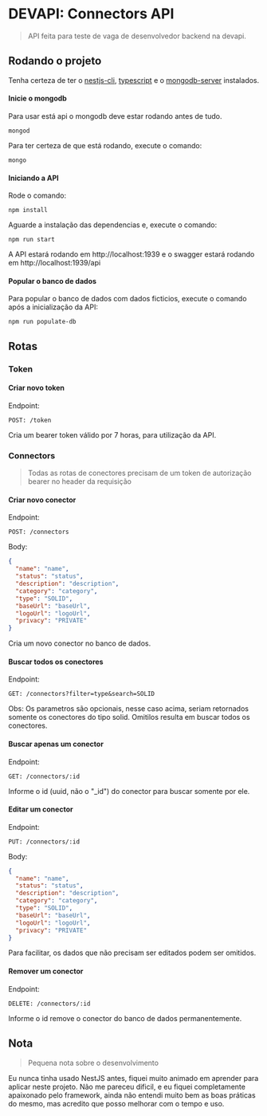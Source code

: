 # DEVAPI: Connectors API

> API feita para teste de vaga de desenvolvedor backend na devapi.

## Rodando o projeto

Tenha certeza de ter o [nestjs-cli](https://docs.nestjs.com/cli/overview#installation), [typescript](http://typescriptlang.org/) e o [mongodb-server](https://www.mongodb.com/try/download/community) instalados.

#### Inicie o mongodb

Para usar está api o mongodb deve estar rodando antes de tudo.

```shell
mongod
```

Para ter certeza de que está rodando, execute o comando:

```shell
mongo
```

#### Iniciando a API

Rode o comando:

```shell
npm install
```

Aguarde a instalação das dependencias e, execute o comando:

```shell
npm run start
```

A API estará rodando em http://localhost:1939 e o swagger estará rodando em http://localhost:1939/api

#### Popular o banco de dados

Para popular o banco de dados com dados ficticios, execute o comando após a inicialização da API:

```shell
npm run populate-db
```

## Rotas

### Token

#### Criar novo token

Endpoint:
```shell
POST: /token
```

Cria um bearer token válido por 7 horas, para utilização da API.

### Connectors

> Todas as rotas de conectores precisam de um token de autorização bearer no header da requisição

#### Criar novo conector

Endpoint:
```shell
POST: /connectors
```

Body:
```json
{
  "name": "name",
  "status": "status",
  "description": "description",
  "category": "category",
  "type": "SOLID",
  "baseUrl": "baseUrl",
  "logoUrl": "logoUrl",
  "privacy": "PRIVATE"
}
```

Cria um novo conector no banco de dados.

#### Buscar todos os conectores

Endpoint:
```shell
GET: /connectors?filter=type&search=SOLID
```

Obs: Os parametros são opcionais, nesse caso acima, seriam retornados somente os conectores do tipo solid.
Omitilos resulta em buscar todos os conectores.

#### Buscar apenas um conector

Endpoint:
```shell
GET: /connectors/:id
```

Informe o id (uuid, não o "_id") do conector para buscar somente por ele.

#### Editar um conector

Endpoint:
```shell
PUT: /connectors/:id
```

Body:
```json
{
  "name": "name",
  "status": "status",
  "description": "description",
  "category": "category",
  "type": "SOLID",
  "baseUrl": "baseUrl",
  "logoUrl": "logoUrl",
  "privacy": "PRIVATE"
}
```

Para facilitar, os dados que não precisam ser editados podem ser omitidos.

#### Remover um conector

Endpoint:
```shell
DELETE: /connectors/:id
```

Informe o id remove o conector do banco de dados permanentemente.

## Nota

> Pequena nota sobre o desenvolvimento

Eu nunca tinha usado NestJS antes, fiquei muito animado em aprender para aplicar neste projeto.
Não me pareceu dificil, e eu fiquei completamente apaixonado pelo framework, ainda não entendi muito bem as boas práticas do mesmo, 
mas acredito que posso melhorar com o tempo e uso.

